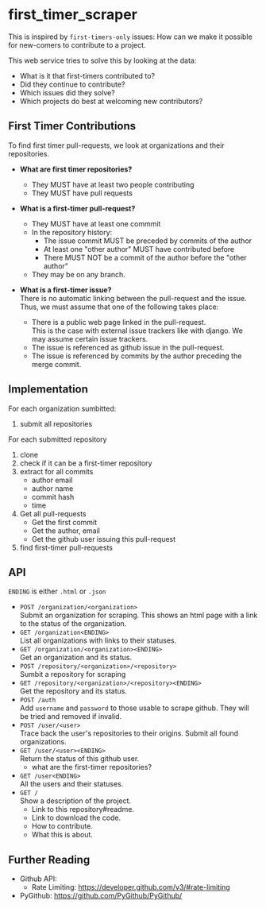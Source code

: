 first_timer_scraper
===================

This is inspired by `first-timers-only` issues:
How can we make it possible for new-comers to contribute to a project.

This web service tries to solve this by looking at the data:

- What is it that first-timers contributed to?
- Did they continue to contribute?
- Which issues did they solve?
- Which projects do best at welcoming new contributors?

First Timer Contributions
-------------------------

To find first timer pull-requests, we look at organizations and
their repositories.

- **What are first timer repositories?**  
  - They MUST have at least two people contributing
  - They MUST have pull requests

- **What is a first-timer pull-request?**
  - They MUST have at least one commmit
  - In the repository history:
    - The issue commit MUST be preceded by commits of the author
    - At least one "other author" MUST have contributed before
    - There MUST NOT be a commit of the author before the "other author"
  - They may be on any branch.

- **What is a first-timer issue?**  
  There is no automatic linking between the pull-request and the issue.
  Thus, we must assume that one of the following takes place:
  - There is a public web page linked in the pull-request.  
    This is the case with external issue trackers like with django.
    We may assume certain issue trackers.
  - The issue is referenced as github issue in the pull-request.
  - The issue is referenced by commits by the author preceding the merge commit.

Implementation
--------------

For each organization sumbitted:
1. submit all repositories

For each submitted repository
1. clone
2. check if it can be a first-timer repository
3. extract for all commits
   - author email
   - author name
   - commit hash
   - time
4. Get all pull-requests
   - Get the first commit
   - Get the author, email
   - Get the github user issuing this pull-request
5. find first-timer pull-requests

API
---

`ENDING` is either `.html` or `.json`

- `POST /organization/<organization>`  
  Submit an organization for scraping.
  This shows an html page with a link to the status of the organization.
- `GET /organization<ENDING>`  
  List all organizations with links to their statuses.
- `GET /organization/<organization><ENDING>`  
  Get an organization and its status.
- `POST /repository/<organization>/<repository>`  
  Sumbit a repository for scraping
- `GET /repository/<organization>/<repository><ENDING>`  
  Get the repository and its status.  
- `POST /auth`  
  Add `username` and `password` to those usable to scrape github.
  They will be tried and removed if invalid.
- `POST /user/<user>`  
  Trace back the user's repositories to their origins.
  Submit all found organizations.
- `GET /user/<user><ENDING>`  
  Return the status of this github user.
  - what are the first-timer repositories?
- `GET /user<ENDING>`  
  All the users and their statuses.
- `GET /`  
  Show a description of the project.
  - Link to this repository#readme.
  - Link to download the code.
  - How to contribute.
  - What this is about.

Further Reading
---------------

- Github API:
  - Rate Limiting: https://developer.github.com/v3/#rate-limiting
- PyGithub: https://github.com/PyGithub/PyGithub/

